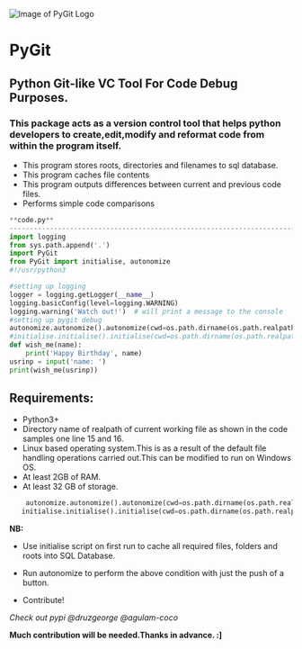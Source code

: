 ![Image of PyGit Logo](https://github.com/malgulam/PyGit/blob/master/pygit/PyGitLogo.png) 
# PyGit
## Python Git-like VC Tool For Code Debug Purposes.
### This package acts as a version control tool that helps python developers to create,edit,modify and reformat code from within the program itself.
 -  This program stores roots, directories and filenames to sql database.
 -  This program caches file contents
 -  This program outputs differences between current and previous code files.
 - Performs simple code comparisons

```python
**code.py**
---------------------------------------------------------------------------------------------------
import logging
from sys.path.append('.')
import PyGit
from PyGit import initialise, autonomize
#!/usr/python3

#setting up logging
logger = logging.getLogger(__name__)
logging.basicConfig(level=logging.WARNING)
logging.warning('Watch out!')  # will print a message to the console
#setting up pygit debug
autonomize.autonomize().autonomize(cwd=os.path.dirname(os.path.realpath(__file__)))
#initialise.initialise().initialise(cwd=os.path.dirname(os.path.realpath(__file__)))
def wish_me(name):
    print('Happy Birthday', name)
usrinp = input('name: ')
print(wish_me(usrinp))

```
## Requirements:
 - Python3+
 - Directory name of realpath of current working file as shown in the code samples one line 15 and 16.
 - Linux based operating system.This is as a result of the default file handling operations carried out.This can be modified to run on Windows OS.
 - At least 2GB of RAM.
 - At least 32 GB of storage.
 ```python
     autonomize.autonomize().autonomize(cwd=os.path.dirname(os.path.realpath(__file__)))
    initialise.initialise().initialise(cwd=os.path.dirname(os.path.realpath(__file__)))
 ```
**NB:**
 - Use initialise script on first run to cache all required files, folders and roots into SQL Database.
 - Run autonomize to perform the above condition with just the push of  a button.

 - Contribute!

*Check out pypi @druzgeorge @agulam-coco*



**Much contribution will be needed.Thanks in advance. :]**
